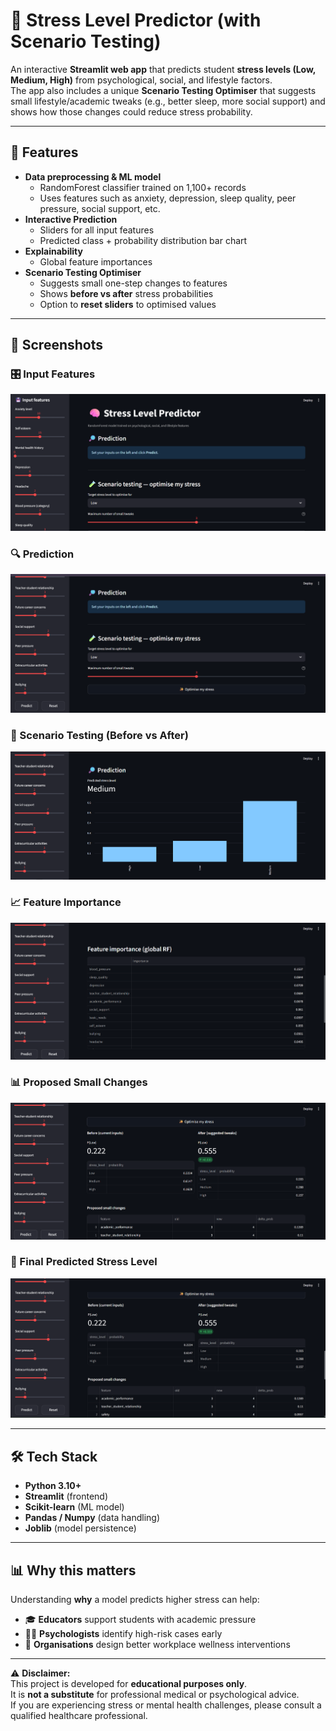 # 🧠 Stress Level Predictor (with Scenario Testing)

An interactive **Streamlit web app** that predicts student **stress levels (Low, Medium, High)** from psychological, social, and lifestyle factors.  
The app also includes a unique **Scenario Testing Optimiser** that suggests small lifestyle/academic tweaks (e.g., better sleep, more social support) and shows how those changes could reduce stress probability.

---

## 🚀 Features
- **Data preprocessing & ML model**
  - RandomForest classifier trained on 1,100+ records  
  - Uses features such as anxiety, depression, sleep quality, peer pressure, social support, etc.  
- **Interactive Prediction**
  - Sliders for all input features  
  - Predicted class + probability distribution bar chart  
- **Explainability**
  - Global feature importances  
- **Scenario Testing Optimiser**
  - Suggests small one-step changes to features  
  - Shows **before vs after** stress probabilities  
  - Option to **reset sliders** to optimised values  

---

## 📸 Screenshots

### 🎛️ Input Features
![Input Features](wv1.png)

### 🔍 Prediction
![Prediction](wv2.png)

### 🧪 Scenario Testing (Before vs After)
![Scenario Testing](wv3.png)

### 📈 Feature Importance
![Tweaks](wv4.png)

### 📊 Proposed Small Changes
![Feature Importance](wv5.png)

### 🎯 Final Predicted Stress Level
![Final Prediction](wv5.0.png)

---

## 🛠️ Tech Stack
- **Python 3.10+**
- **Streamlit** (frontend)
- **Scikit-learn** (ML model)
- **Pandas / Numpy** (data handling)
- **Joblib** (model persistence)

---


## 📊 Why this matters

Understanding **why** a model predicts higher stress can help:

- 🎓 **Educators** support students with academic pressure  
- 🧑‍⚕️ **Psychologists** identify high-risk cases early  
- 🏢 **Organisations** design better workplace wellness interventions  

---

⚠️ **Disclaimer:**  
This project is developed for **educational purposes only**.  
It is **not a substitute** for professional medical or psychological advice.  
If you are experiencing stress or mental health challenges, please consult a qualified healthcare professional.

